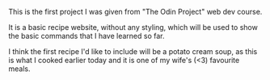 This is the first project I was given from "The Odin Project" web dev course.

It is a basic recipe website, without any styling, which will be used to show
the basic commands that I have learned so far.

I think the first recipe I'd like to include will be a potato cream soup, as this
is what I cooked earlier today and it is one of my wife's (<3) favourite meals. 